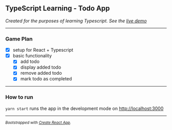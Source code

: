 ## TypeScript Learning - Todo App

_Created for the purposes of learning Typescript. See the [live demo](http://polapolaczek.github.io/typescript-learning-todo-app)_

---

### Game Plan

-   [x] setup for React + Typescript
-   [x] basic functionality
    -   [x] add todo
    -   [x] display added todo
    -   [x] remove added todo
    -   [x] mark todo as completed

---

### How to run

`yarn start` runs the app in the development mode on [http://localhost:3000](http://localhost:3000)

---

_<small>Bootstrapped with [Create React App](https://github.com/facebook/create-react-app).</small>_
